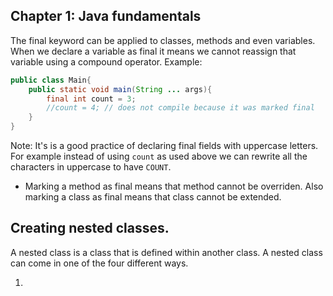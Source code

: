 ## Chapter 1: Java fundamentals
The final keyword can be applied to classes, methods and even variables. When we declare a variable as final it means we cannot reassign that variable using a compound operator. Example:
```java
public class Main{
    public static void main(String ... args){
        final int count = 3;
        //count = 4; // does not compile because it was marked final
    }
}
```
Note: It's is a good practice of declaring final fields with uppercase letters. For example instead of using ```count``` as used above we can rewrite all the characters in uppercase to have ```COUNT```.

- Marking a method as final means that method cannot be overriden. Also marking a class as final means that class cannot be extended.

## Creating nested classes.
A nested class is a class that is defined within another class. A nested class can come in one of the four different ways.

1. 